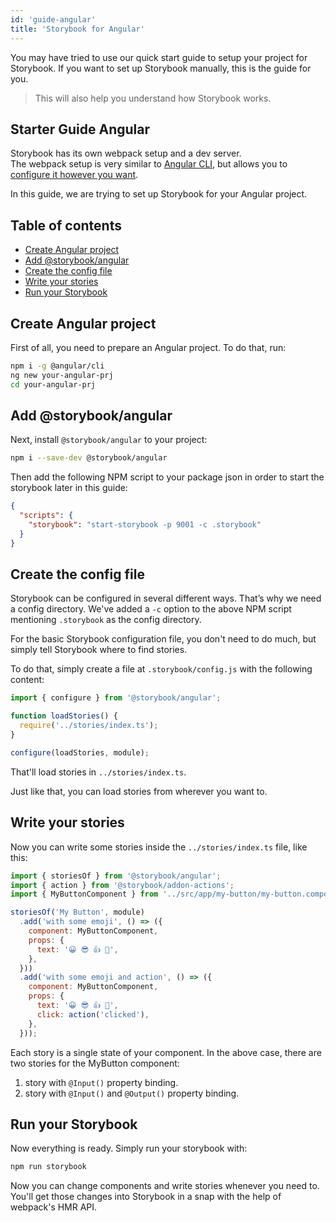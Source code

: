 ```yaml
---
id: 'guide-angular'
title: 'Storybook for Angular'
---
```


You may have tried to use our quick start guide to setup your project for Storybook. If you want to set up Storybook manually, this is the guide for you.

> This will also help you understand how Storybook works.

## Starter Guide Angular

Storybook has its own webpack setup and a dev server.  
The webpack setup is very similar to [Angular CLI](https://cli.angular.io), but allows you to [configure it however you want](/configurations/custom-webpack-config/).

In this guide, we are trying to set up Storybook for your Angular project.

## Table of contents

-   [Create Angular project](#create-angular-project)
-   [Add @storybook/angular](#add-storybookangular)
-   [Create the config file](#create-the-config-file)
-   [Write your stories](#write-your-stories)
-   [Run your Storybook](#run-your-storybook)

## Create Angular project

First of all, you need to prepare an Angular project. To do that, run:

```sh
npm i -g @angular/cli
ng new your-angular-prj
cd your-angular-prj
```

## Add @storybook/angular

Next, install `@storybook/angular` to your project:

```sh
npm i --save-dev @storybook/angular
```

Then add the following NPM script to your package json in order to start the storybook later in this guide:

```json
{
  "scripts": {
    "storybook": "start-storybook -p 9001 -c .storybook"
  }
}
```

## Create the config file

Storybook can be configured in several different ways. 
That’s why we need a config directory. We've added a `-c` option to the above NPM script mentioning `.storybook` as the config directory.

For the basic Storybook configuration file, you don't need to do much, but simply tell Storybook where to find stories.

To do that, simply create a file at `.storybook/config.js` with the following content:

```js
import { configure } from '@storybook/angular';

function loadStories() {
  require('../stories/index.ts');
}

configure(loadStories, module);
```

That'll load stories in `../stories/index.ts`.

Just like that, you can load stories from wherever you want to.

## Write your stories

Now you can write some stories inside the `../stories/index.ts` file, like this:

```js
import { storiesOf } from '@storybook/angular';
import { action } from '@storybook/addon-actions';
import { MyButtonComponent } from '../src/app/my-button/my-button.component';

storiesOf('My Button', module)
  .add('with some emoji', () => ({
    component: MyButtonComponent,
    props: {
      text: '😀 😎 👍 💯',
    },
  }))
  .add('with some emoji and action', () => ({
    component: MyButtonComponent,
    props: {
      text: '😀 😎 👍 💯',
      click: action('clicked'),
    },
  }));
```

Each story is a single state of your component. In the above case, there are two stories for the MyButton component:

1.  story with `@Input()` property binding.
2.  story with `@Input()` and `@Output()` property binding.

## Run your Storybook

Now everything is ready. Simply run your storybook with:

```sh
npm run storybook
```

Now you can change components and write stories whenever you need to.
You'll get those changes into Storybook in a snap with the help of webpack's HMR API.
